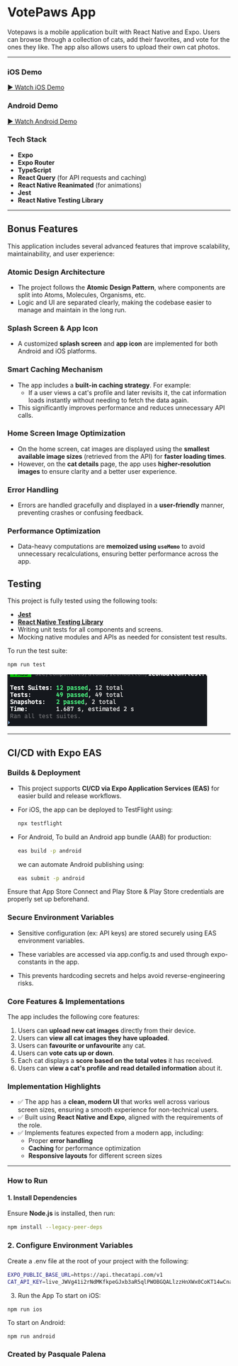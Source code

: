 # VotePaws App

Votepaws is a mobile application built with React Native and Expo. Users can browse through a collection of cats, add their favorites, and vote for the ones they like. The app also allows users to upload their own cat photos.

---

### iOS Demo

[▶️ Watch iOS Demo](demo/ios-demo.mov)

### Android Demo

[▶️ Watch Android Demo](demo/android-demo.mov)


### Tech Stack

- **Expo**
- **Expo Router**
- **TypeScript**
- **React Query** (for API requests and caching)
- **React Native Reanimated** (for animations)
- **Jest** 
- **React Native Testing Library**

---

## Bonus Features

This application includes several advanced features that improve scalability, maintainability, and user experience:

### Atomic Design Architecture

- The project follows the **Atomic Design Pattern**, where components are split into Atoms, Molecules, Organisms, etc.
- Logic and UI are separated clearly, making the codebase easier to manage and maintain in the long run.

### Splash Screen & App Icon

- A customized **splash screen** and **app icon** are implemented for both Android and iOS platforms.

### Smart Caching Mechanism

- The app includes a **built-in caching strategy**. For example:
  - If a user views a cat's profile and later revisits it, the cat information loads instantly without needing to fetch the data again.
- This significantly improves performance and reduces unnecessary API calls.

### Home Screen Image Optimization

- On the home screen, cat images are displayed using the **smallest available image sizes** (retrieved from the API) for **faster loading times**.
- However, on the **cat details** page, the app uses **higher-resolution images** to ensure clarity and a better user experience.

### Error Handling

- Errors are handled gracefully and displayed in a **user-friendly** manner, preventing crashes or confusing feedback.

### Performance Optimization

- Data-heavy computations are **memoized using `useMemo`** to avoid unnecessary recalculations, ensuring better performance across the app.

## Testing

This project is fully tested using the following tools:

- **[Jest](https://jestjs.io/)** 
- **[React Native Testing Library](https://callstack.github.io/react-native-testing-library/)** 
- Writing unit tests for all components and screens.
- Mocking native modules and APIs as needed for consistent test results.

To run the test suite:
```bash
npm run test
```

![Test Result](./demo/test-result.png)

---

## CI/CD with Expo EAS

### Builds & Deployment

- This project supports **CI/CD via Expo Application Services (EAS)** for easier build and release workflows.
- For iOS, the app can be deployed to TestFlight using:

  ```bash
  npx testflight
  ```
- For Android, To build an Android app bundle (AAB)   for production:
  ```bash
  eas build -p android
  ```
  we can automate Android publishing using:
  ```bash
  eas submit -p android
  ```

Ensure that App Store Connect and Play Store & Play Store credentials are properly set up beforehand.

### Secure Environment Variables
- Sensitive configuration (ex: API keys) are stored securely using EAS environment variables.

- These variables are accessed via app.config.ts and used through expo-constants in the app.

- This prevents hardcoding secrets and helps avoid reverse-engineering risks.

### Core Features & Implementations

The app includes the following core features:

1. Users can **upload new cat images** directly from their device.
2. Users can **view all cat images they have uploaded**.
3. Users can **favourite or unfavourite** any cat.
4. Users can **vote cats up or down**.
5. Each cat displays a **score based on the total votes** it has received.
6. Users can **view a cat's profile and read detailed information** about it.

### Implementation Highlights

- ✅ The app has a **clean, modern UI** that works well across various screen sizes, ensuring a smooth experience for non-technical users.
- ✅ Built using **React Native and Expo**, aligned with the requirements of the role.
- ✅ Implements features expected from a modern app, including:
  - Proper **error handling**
  - **Caching** for performance optimization
  - **Responsive layouts** for different screen sizes

---

### How to Run

#### 1. Install Dependencies

Ensure **Node.js** is installed, then run:

```bash
npm install --legacy-peer-deps
```

### 2. Configure Environment Variables
Create a .env file at the root of your project with the following:

```bash
EXPO_PUBLIC_BASE_URL=https://api.thecatapi.com/v1
CAT_API_KEY=live_JWVg41i2rNdMKfkpeGJxb3aR5qlPWOBGQALlzzHnXWx0CoKT14wCnaYSpk174RMJ
```

3. Run the App
To start on iOS:

```
npm run ios
```

To start on Android:
```
npm run android
```

### Created by Pasquale Palena
